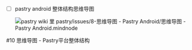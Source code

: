 - [ ] pastry android 整体结构思维导图

    ![pastry wiki 里 pastry/issues/8-思维导图 - Pastry Android/思维导图 - Pastry Android.mindnode](https://pastryteam.github.io/pastry/issues/0-images/8/8-1.png)


#10 思维导图 - Pastry平台整体结构
